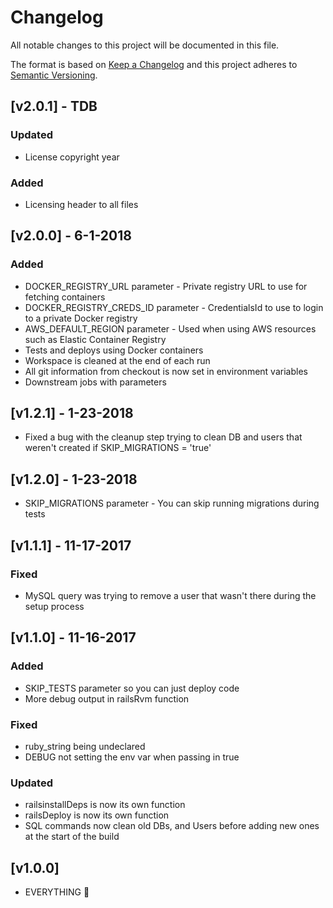 # Changelog

All notable changes to this project will be documented in this file.

The format is based on [Keep a Changelog](http://keepachangelog.com/en/1.0.0/)
and this project adheres to [Semantic Versioning](http://semver.org/spec/v2.0.0.html).

## [v2.0.1] - TDB

### Updated

- License copyright year

### Added

- Licensing header to all files

## [v2.0.0] - 6-1-2018

### Added

- DOCKER_REGISTRY_URL parameter - Private registry URL to use for fetching containers
- DOCKER_REGISTRY_CREDS_ID parameter - CredentialsId to use to login to a private Docker registry
- AWS_DEFAULT_REGION parameter - Used when using AWS resources such as Elastic Container Registry
- Tests and deploys using Docker containers
- Workspace is cleaned at the end of each run
- All git information from checkout is now set in environment variables
- Downstream jobs with parameters

## [v1.2.1] - 1-23-2018

- Fixed a bug with the cleanup step trying to clean DB and users that weren't created if SKIP_MIGRATIONS = 'true'

## [v1.2.0] - 1-23-2018

- SKIP_MIGRATIONS parameter - You can skip running migrations during tests

## [v1.1.1] - 11-17-2017

### Fixed

- MySQL query was trying to remove a user that wasn't there during the setup process

## [v1.1.0] - 11-16-2017

### Added

- SKIP_TESTS parameter so you can just deploy code
- More debug output in railsRvm function

### Fixed

- ruby_string being undeclared
- DEBUG not setting the env var when passing in true

### Updated

- railsinstallDeps is now its own function
- railsDeploy is now its own function
- SQL commands now clean old DBs, and Users before adding new ones at the start of the build

## [v1.0.0]

- EVERYTHING :tada:
